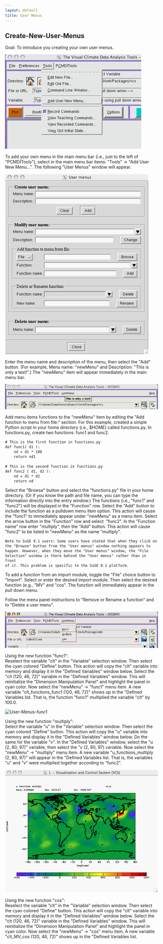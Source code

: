 ```yaml
---
layout: default
title: User Menus 
---
```


##  Create-New-User-Menus
Goal:  To introduce you creating your own user menus. 

![User-Menu](media/images/user-menu)  

To add your own menu in the main menu bar (i.e., just to the left of
"PCMDITools"), select in the main menu bar items: "Tools" -> "Add User New
Menu...". The following "User Menus" window will appear.  

![User-Menus-Popup](media/images/user-menus-popup)  

Enter the menu name and description of the menu, then select the "Add" button.
(For example, Menu name: "newMenu" and Description: "This is only a test!".)
The "newMenu" item will appear immediately in the main menu bar.  

![User-Menus-Label](media/images/user-menus-label)  

Add menu items functions to the "newMenu" item by editing the "Add function to
menu from file:" section. For this example, created a simple Python script in
your home directory (i.e., $HOME) called functions.py. In functions.py, create
two functions: func1 and func2.  
    
    # This is the first function in functions.py  
    def func1( d1 ):  
        nd = d1 * 100  
        return nd1  
      
    # This is the second function in functions.py  
    def func2 ( d1, d2 ):  
        nd = d1 * d2  
        return nd   

Select the "Browse" button and select the "functions.py" file in your home
directory. (Or if you know the path and file name, you can type the
information directly into the entry window.) The functions (i.e., "func1" and
"func2") will be displayed in the "Function" row. Select the "Add" button to
include the function as a pulldown menu item option. This action will cause
the "func1" to immediately appear under "newMenu" as a menu item. Select the
arrow button in the "Function" row and select&#160; "func2". In the "Function name"
row enter "multiply", then the "Add" button. This action will cause "func2" to
be listed in "newMenu" as the name "multiply".  

    
    Note to SuSE 9.1 users: Some users have stated that when they click on  
    the "Browse" button from the "User menus" window nothing appears to  
    happen. However, when they move the "User menus" window, the "File  
    Selection" window is there behind the "User menus" rather than in front  
    of it. This problem is specific to the SuSE 9.1 platform.

To add a function from an import module, toggle the "File" choice button to
"Import". Select or enter the desired import module. Then select the desired
function (e.g., "MV" and "cos". The function will immediately appear in the
pull down menu.  
  
Follow the menu panel instructions to "Remove or Rename a function" and to
"Delete a user menu".  

![User-Menus-Item](media/images/user-menus-item)  

Using the new function "func1":  
 Reselect the variable "clt" in the "Variable" selection window. Then select the cyan colored "Define" button. This action will copy the "clt" variable into memory and display it in the "Defined Variables" window below. Select the "clt (120, 46, 72)" variable in the "Defined Variables" window. This will reinitialize the "Dimension Manipulation Panel" and highlight the panel in cyan color. Now select the "newMenu" -> "func1" menu item. A new variable "clt_functions_func1 (120, 46, 72)" shows up in the "Defined Variables list. That is, the function "func1" multiplied the variable "clt" by 100.0.   

![User-Menus-func1](media/images/user-menus-func1)  

 Using the new function "multiply":   
 Select the variable "u" in the "Variable" selection window. Then select the cyan colored "Define" button. This action will copy the "u" variable into memory and display it in the "Defined Variables" window below. Do the same for the variable "v". In the "Defined Variables" window, select the "u (2, 80, 97)" variable, then select the "v (2, 80, 97) variable. Now select the "newMenu" -> "multiply" menu item. A new variable "u_functions_multiply (2, 80, 97)" will appear in the "Defined Variables list. That is, the variables "u" and "v" were multiplied together according to "func2". 

![User-Menus-Multiply2](media/images/user-menus-multiply2)  

 Using the new function "cos":   
 Reselect the variable "clt" in the "Variable" selection window. Then select the cyan colored "Define" button. This action will copy the "clt" variable into memory and display it in the "Defined Variables" window below. Select the "clt (120, 46, 72)" variable in the "Defined Variables" window. This will reinitialize the "Dimension Manipulation Panel" and highlight the panel in cyan color. Now select the "newMenu" -> "cos" menu item. A new variable "clt_MV_cos (120, 46, 72)" shows up in the "Defined Variables list.   
